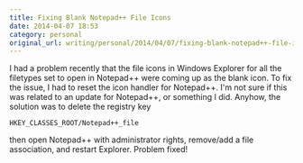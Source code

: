 ```yaml
---
title: Fixing Blank Notepad++ File Icons
date: 2014-04-07 18:53
category: personal
original_url: writing/personal/2014/04/07/fixing-blank-notepad++-file-icons/index.html
---
```


I had a problem recently that the file icons in Windows Explorer for all the
filetypes set to open in Notepad++ were coming up as the blank icon. To fix the
issue, I had to reset the icon handler for Notepad++. I'm not sure if this was
related to an update for Notepad++, or something I did. <!--more--> Anyhow, the
solution was to delete the registry key

```registry
HKEY_CLASSES_ROOT/Notepad++_file
```

then open Notepad++ with administrator rights, remove/add a file association,
and restart Explorer. Problem fixed!
